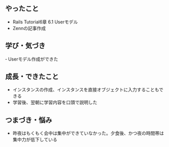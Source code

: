 ## やったこと
- Rails Tutorial6章 6.1 Userモデル
- Zennの記事作成

## 学び・気づき
‐ Userモデル作成ができた

## 成長・できたこと
- インスタンスの作成、インスタンスを直接オブジェクトに入力することもできる
- 学習後、翌朝に学習内容を口頭で説明した

## つまづき・悩み
- 昨夜はもくもく会中は集中ができていなかった。夕食後、かつ夜の時間帯は集中力が低下している